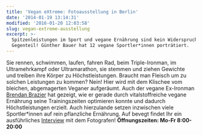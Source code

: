 ```yaml
---
title: 'Vegan eXtreme: Fotoausstellung in Berlin'
date: '2014-01-19 13:14:31'
modified: '2016-01-20 12:03:58'
slug: vegan-extreme-ausstellung
excerpt: >-
  Spitzenleistungen im Sport und vegane Ernährung sind kein Widerspruch, ganz im
  Gegenteil! Günther Bauer hat 12 vegane Sportler*innen porträtiert.
---
```


Sie rennen, schwimmen, laufen, fahren Rad, beim Triple-Ironman, im Ultramehrkampf oder Ultramarathon, sie stemmen und ziehen Gewichte und treiben ihre Körper zu Höchstleistungen. Braucht man Fleisch um zu solchen Leistungen zu kommen? Nein! Hier wird mit dem Klischee vom bleichen, abgemagerten Veganer aufgeräumt. Auch der vegane Ex-Ironman [Brendan Brazier](https://www.veganblatt.com/brendan-brazier) hat gezeigt, wie er gerade durch vitalstoffreiche vegane Ernährung seine Trainingszeiten optimieren konnte und dadurch Höchstleistungen erzielt. Auch hierzulande setzen inzwischen viele Sportler\*innen auf rein pflanzliche Ernährung. Auf bevegt findet Ihr ein ausführliches [Interview](http://www.bevegt.de/fotoprojekt-vegan-extreme/) mit dem Fotografen! **Öffnungszeiten: Mo-Fr 8:00-20:00**
